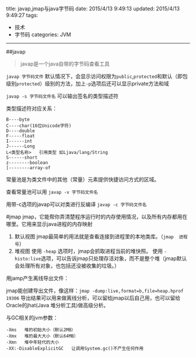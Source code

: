 title: javap,jmap与java字节码
date: 2015/4/13 9:49:13 
updated: 2015/4/13 9:49:27 
tags:
- 技术
- 字节码
categories: JVM
---
##javap
>javap是一个java自带的字节码查看工具

`javap 字节码文件`  默认情况下，会显示访问权限为`public`,`protected`和默认（即包级别`protected`）级别的方法，加上`-p`选项后还可以显示private方法和域

`javap -s 字节码文件名`  可以输出签名的类型描述符

类型描述符对应关系：

	B----byte
	C----char(16位Unicode字符)
	D----double
	F-----float
	I------int
	J------Long
	L<类型名称>   引用类型 如Ljava/lang/String
	S------short
	z--------boolean
	[--------array-of

常量池是为类文件中的其他（常量）元素提供快捷访问方式的区域。

查看常量池可以用 `javap -v 字节码文件名`

用带-c选项的javap可以对类进行反编译  `javap -c 字节码文件名`


#jmap
jmap，它能帮你弄清楚程序运行时的内存使用情况，以及所有内存都用在哪里。它用来显示java进程的内存映射

1. 默认视图
jmap最简单的用法就是查看连接到进程里的本地类库。（`jmap  进程号`）
2. 堆视图
使用 `-heap` 选项时，jmap会抓取进程当前的堆快照。
使用 `-histo:live`选项，可以告诉jmap只处理存活对象，而不是整个堆（jmap默认会处理所有对象，也包括还没被收集的垃圾。）

用jamp产生离线导出文件：

jmap能创建导出文件，像这样：`jmap -dump:live,format=b,file=heap.hprof 19306`
导出结果可以用来做离线分析，可以留给jmap以后自己用，也可以留给Oracle的jhat(Java 堆分析工具)做高级分析。

与GC相关的jvm参数：

	-Xms   堆的初始大小（默认2MB）
	-Xmx   堆的最大大小（默认64MB）
	-Xmn   堆中年轻代的大小
	-XX:-DisableExplicitGC   让调用System.gc()不产生任何作用